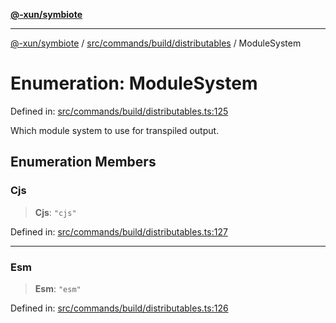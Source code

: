 [**@-xun/symbiote**](../../../../../README.md)

***

[@-xun/symbiote](../../../../../README.md) / [src/commands/build/distributables](../README.md) / ModuleSystem

# Enumeration: ModuleSystem

Defined in: [src/commands/build/distributables.ts:125](https://github.com/Xunnamius/symbiote/blob/0240ff85261f41befe2983f7e894edff74495bad/src/commands/build/distributables.ts#L125)

Which module system to use for transpiled output.

## Enumeration Members

### Cjs

> **Cjs**: `"cjs"`

Defined in: [src/commands/build/distributables.ts:127](https://github.com/Xunnamius/symbiote/blob/0240ff85261f41befe2983f7e894edff74495bad/src/commands/build/distributables.ts#L127)

***

### Esm

> **Esm**: `"esm"`

Defined in: [src/commands/build/distributables.ts:126](https://github.com/Xunnamius/symbiote/blob/0240ff85261f41befe2983f7e894edff74495bad/src/commands/build/distributables.ts#L126)
